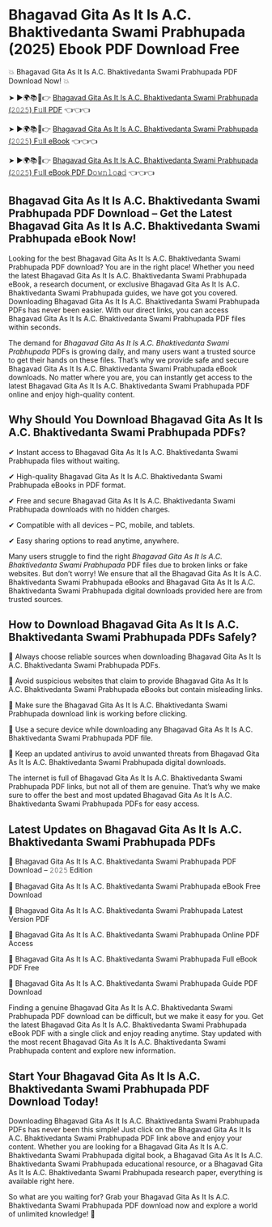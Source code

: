 # Bhagavad Gita As It Is A.C. Bhaktivedanta Swami Prabhupada (2025) Ebook PDF Download Free

💥 Bhagavad Gita As It Is A.C. Bhaktivedanta Swami Prabhupada PDF Download Now! 💥

➤ ►🌍📚📱👉 [Bhagavad Gita As It Is A.C. Bhaktivedanta Swami Prabhupada (𝟸𝟶𝟸𝟻) F𝚞ll PDF](https://getpdf.xyz/bhagavad-gita-as-it-is-a.c.-bhaktivedanta-swami-prabhupada) 👈👈👈


➤ ►🌍📚📱👉 [Bhagavad Gita As It Is A.C. Bhaktivedanta Swami Prabhupada (𝟸𝟶𝟸𝟻) F𝚞ll eBook](https://getpdf.xyz/bhagavad-gita-as-it-is-a.c.-bhaktivedanta-swami-prabhupada) 👈👈👈


➤ ►🌍📚📱👉 [Bhagavad Gita As It Is A.C. Bhaktivedanta Swami Prabhupada (𝟸𝟶𝟸𝟻) F𝚞ll eBook PDF D𝚘𝚠𝚗𝚕𝚘a𝚍](https://getpdf.xyz/bhagavad-gita-as-it-is-a.c.-bhaktivedanta-swami-prabhupada) 👈👈👈


## Bhagavad Gita As It Is A.C. Bhaktivedanta Swami Prabhupada PDF Download – Get the Latest Bhagavad Gita As It Is A.C. Bhaktivedanta Swami Prabhupada eBook Now!

Looking for the best Bhagavad Gita As It Is A.C. Bhaktivedanta Swami Prabhupada PDF download? You are in the right place! Whether you need the latest Bhagavad Gita As It Is A.C. Bhaktivedanta Swami Prabhupada eBook, a research document, or exclusive Bhagavad Gita As It Is A.C. Bhaktivedanta Swami Prabhupada guides, we have got you covered. Downloading Bhagavad Gita As It Is A.C. Bhaktivedanta Swami Prabhupada PDFs has never been easier. With our direct links, you can access Bhagavad Gita As It Is A.C. Bhaktivedanta Swami Prabhupada PDF files within seconds.

The demand for *Bhagavad Gita As It Is A.C. Bhaktivedanta Swami Prabhupada* PDFs is growing daily, and many users want a trusted source to get their hands on these files. That’s why we provide safe and secure Bhagavad Gita As It Is A.C. Bhaktivedanta Swami Prabhupada eBook downloads. No matter where you are, you can instantly get access to the latest Bhagavad Gita As It Is A.C. Bhaktivedanta Swami Prabhupada PDF online and enjoy high-quality content.

## Why Should You Download Bhagavad Gita As It Is A.C. Bhaktivedanta Swami Prabhupada PDFs?

✔ Instant access to Bhagavad Gita As It Is A.C. Bhaktivedanta Swami Prabhupada files without waiting.

✔ High-quality Bhagavad Gita As It Is A.C. Bhaktivedanta Swami Prabhupada eBooks in PDF format.

✔ Free and secure Bhagavad Gita As It Is A.C. Bhaktivedanta Swami Prabhupada downloads with no hidden charges.

✔ Compatible with all devices – PC, mobile, and tablets.

✔ Easy sharing options to read anytime, anywhere.

Many users struggle to find the right *Bhagavad Gita As It Is A.C. Bhaktivedanta Swami Prabhupada* PDF files due to broken links or fake websites. But don’t worry! We ensure that all the Bhagavad Gita As It Is A.C. Bhaktivedanta Swami Prabhupada eBooks and Bhagavad Gita As It Is A.C. Bhaktivedanta Swami Prabhupada digital downloads provided here are from trusted sources.

## How to Download Bhagavad Gita As It Is A.C. Bhaktivedanta Swami Prabhupada PDFs Safely?

📌 Always choose reliable sources when downloading Bhagavad Gita As It Is A.C. Bhaktivedanta Swami Prabhupada PDFs.

📌 Avoid suspicious websites that claim to provide Bhagavad Gita As It Is A.C. Bhaktivedanta Swami Prabhupada eBooks but contain misleading links.

📌 Make sure the Bhagavad Gita As It Is A.C. Bhaktivedanta Swami Prabhupada download link is working before clicking.

📌 Use a secure device while downloading any Bhagavad Gita As It Is A.C. Bhaktivedanta Swami Prabhupada PDF file.

📌 Keep an updated antivirus to avoid unwanted threats from Bhagavad Gita As It Is A.C. Bhaktivedanta Swami Prabhupada digital downloads.

The internet is full of Bhagavad Gita As It Is A.C. Bhaktivedanta Swami Prabhupada PDF links, but not all of them are genuine. That’s why we make sure to offer the best and most updated Bhagavad Gita As It Is A.C. Bhaktivedanta Swami Prabhupada PDFs for easy access.

## Latest Updates on Bhagavad Gita As It Is A.C. Bhaktivedanta Swami Prabhupada PDFs

🔹 Bhagavad Gita As It Is A.C. Bhaktivedanta Swami Prabhupada PDF Download – 𝟸𝟶𝟸𝟻 Edition

🔹 Bhagavad Gita As It Is A.C. Bhaktivedanta Swami Prabhupada eBook Free Download

🔹 Bhagavad Gita As It Is A.C. Bhaktivedanta Swami Prabhupada Latest Version PDF

🔹 Bhagavad Gita As It Is A.C. Bhaktivedanta Swami Prabhupada Online PDF Access

🔹 Bhagavad Gita As It Is A.C. Bhaktivedanta Swami Prabhupada Full eBook PDF Free

🔹 Bhagavad Gita As It Is A.C. Bhaktivedanta Swami Prabhupada Guide PDF Download

Finding a genuine Bhagavad Gita As It Is A.C. Bhaktivedanta Swami Prabhupada PDF download can be difficult, but we make it easy for you. Get the latest Bhagavad Gita As It Is A.C. Bhaktivedanta Swami Prabhupada eBook PDF with a single click and enjoy reading anytime. Stay updated with the most recent Bhagavad Gita As It Is A.C. Bhaktivedanta Swami Prabhupada content and explore new information.

## Start Your Bhagavad Gita As It Is A.C. Bhaktivedanta Swami Prabhupada PDF Download Today!

Downloading Bhagavad Gita As It Is A.C. Bhaktivedanta Swami Prabhupada PDFs has never been this simple! Just click on the Bhagavad Gita As It Is A.C. Bhaktivedanta Swami Prabhupada PDF link above and enjoy your content. Whether you are looking for a Bhagavad Gita As It Is A.C. Bhaktivedanta Swami Prabhupada digital book, a Bhagavad Gita As It Is A.C. Bhaktivedanta Swami Prabhupada educational resource, or a Bhagavad Gita As It Is A.C. Bhaktivedanta Swami Prabhupada research paper, everything is available right here.

So what are you waiting for? Grab your Bhagavad Gita As It Is A.C. Bhaktivedanta Swami Prabhupada PDF download now and explore a world of unlimited knowledge! 🚀